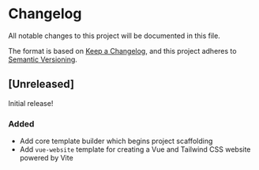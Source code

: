 ﻿# Changelog
All notable changes to this project will be documented in this file.

The format is based on [Keep a Changelog](https://keepachangelog.com/en/1.0.0/),
and this project adheres to [Semantic Versioning](https://semver.org/spec/v2.0.0.html).

## [Unreleased]

Initial release!

### Added
- Add core template builder which begins project scaffolding
- Add `vue-website` template for creating a Vue and Tailwind CSS website powered by Vite
